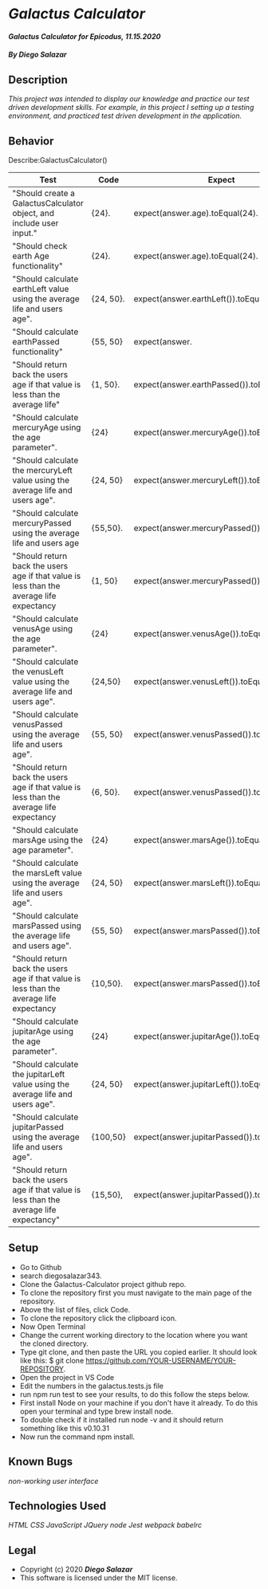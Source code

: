 # _Galactus Calculator_

#### _Galactus Calculator for Epicodus, 11.15.2020_

#### _By Diego Salazar_

## Description
_This project was intended to display our knowledge and practice our test driven development skills. For example, in this project I setting up a testing environment, and practiced test driven development in the application._

## Behavior

Describe:GalactusCalculator()

| Test | Code | Expect
|------ | ------ | ------------
| "Should create a GalactusCalculator object, and include user input." | {24}. | expect(answer.age).toEqual(24).
| "Should check earth Age functionality" | {24}. | expect(answer.age).toEqual(24).
| "Should calculate earthLeft value using the average life and users age". | {24, 50}. | expect(answer.earthLeft()).toEqual(26).
| "Should calculate earthPassed functionality" | {55, 50} | expect(answer.| earthPassed()).toEqual(5).
| "Should return back the users age if that value is less than the average life" | {1, 50}. | expect(answer.earthPassed()).toEqual(1).
| "Should calculate mercuryAge using the age parameter". | {24} | expect(answer.mercuryAge()).toEqual(100).
| "Should calculate the mercuryLeft value using the average life and users age". | {24, 50}  | expect(answer.mercuryLeft()).toEqual(108).
| "Should calculate mercuryPassed using the average life and users age | {55,50}. | expect(answer.mercuryPassed()).toEqual(21).
| "Should return back the users age if that value is less than the average life expectancy | {1, 50} | expect(answer.mercuryPassed()).toEqual(4).
| "Should calculate venusAge using the age parameter". | {24} | expect(answer.venusAge()).toEqual(38).
| "Should calculate the venusLeft value using the average life and users age". | {24,50} | expect(answer.venusLeft()).toEqual(42);.
| "Should calculate venusPassed using the average life and users age". | {55, 50} | expect(answer.venusPassed()).toEqual(8).
| "Should return back the users age if that value is less than the average life expectancy | {6, 50}. | expect(answer.venusPassed()).toEqual(9).
| "Should calculate marsAge using the age parameter". | {24} | expect(answer.marsAge()).toEqual(12).
| "Should calculate the marsLeft value using the average life and users age". | {24, 50} | expect(answer.marsLeft()).toEqual(14).
| "Should calculate marsPassed using the average life and users age". | {55, 50} | expect(answer.marsPassed()).toEqual(3).
| "Should return back the users age if that value is less than the average life expectancy | {10,50}. | expect(answer.marsPassed()).toEqual(5).
| "Should calculate jupitarAge using the age parameter". | {24} | expect(answer.jupitarAge()).toEqual(2).
| "Should calculate the jupitarLeft value using the average life and users age".| {24, 50} | expect(answer.jupitarLeft()).toEqual(2).
| "Should calculate jupitarPassed using the average life and users age". | {100,50} | expect(answer.jupitarPassed()).toEqual(4).
| "Should return back the users age if that value is less than the average life expectancy" | {15,50}, | expect(answer.jupitarPassed()).toEqual(1). |

## Setup
* Go to Github
* search diegosalazar343.
* Clone the Galactus-Calculator project github repo.
* To clone the repository first you must navigate to the main page of the repository.
* Above the list of files, click Code.
* To clone the repository click the clipboard icon.
* Now Open Terminal
* Change the current working directory to the location where you want the cloned directory.
 * Type git clone, and then paste the URL you copied earlier. It should look like this: $ git clone https://github.com/YOUR-USERNAME/YOUR-REPOSITORY.
* Open the project in VS Code
* Edit the numbers in the galactus.tests.js file
* run npm run test to see your results, to do this follow the steps below.
* First install Node on your machine if you don't have it already. To do this open your terminal and type brew install node.
* To double check if it installed run node -v and it should return something like this v0.10.31
* Now run the command npm install.



## Known Bugs
_non-working user interface_

## Technologies Used
_HTML_
_CSS_
_JavaScript_
_JQuery_
_node_
_Jest_
_webpack_
_babelrc_

## Legal
* Copyright (c) 2020 **_Diego Salazar_**
* This software is licensed under the MIT license.
